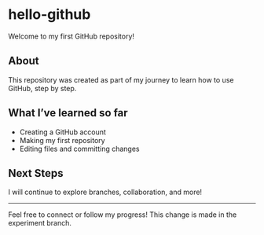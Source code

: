 # hello-github

Welcome to my first GitHub repository!

## About

This repository was created as part of my journey to learn how to use GitHub, step by step.

## What I’ve learned so far

- Creating a GitHub account
- Making my first repository
- Editing files and committing changes

## Next Steps

I will continue to explore branches, collaboration, and more!

---

Feel free to connect or follow my progress!
This change is made in the experiment branch.
